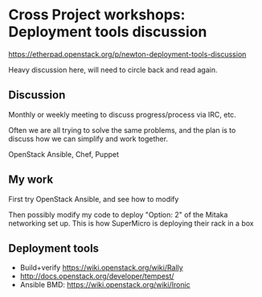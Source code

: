 # Cross Project workshops: Deployment tools discussion

<https://etherpad.openstack.org/p/newton-deployment-tools-discussion>

Heavy discussion here, will need to circle back and read again.

## Discussion

Monthly or weekly meeting to discuss progress/process via IRC, etc.  

Often we are all trying to solve the same problems, and the plan is to discuss how we can simplify and work together.

OpenStack Ansible, Chef, Puppet

## My work

First try OpenStack Ansible, and see how to modify

Then possibly modify my code to deploy "Option: 2" of the Mitaka networking set up.  This is how SuperMicro is deploying their rack in a box

## Deployment tools

* Build+verify <https://wiki.openstack.org/wiki/Rally>
* <http://docs.openstack.org/developer/tempest/>
* Ansible BMD: <https://wiki.openstack.org/wiki/Ironic>

